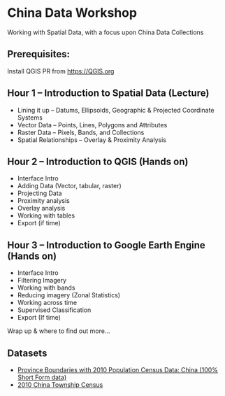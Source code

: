 # China Data Workshop

Working with Spatial Data, with a focus upon China Data Collections

## Prerequisites:
Install QGIS PR from https://QGIS.org

## Hour 1 – Introduction to Spatial Data (Lecture)
- Lining it up – Datums, Ellipsoids, Geographic & Projected Coordinate Systems
- Vector Data – Points, Lines, Polygons and Attributes
- Raster Data – Pixels, Bands, and Collections
- Spatial Relationships – Overlay & Proximity Analysis

## Hour 2 – Introduction to QGIS (Hands on)
- Interface Intro
- Adding Data (Vector, tabular, raster)
- Projecting Data
- Proximity analysis
- Overlay analysis
- Working with tables
- Export (if time)

## Hour 3 – Introduction to Google Earth Engine (Hands on)
- Interface Intro
- Filtering Imagery
- Working with bands
- Reducing imagery (Zonal Statistics)
- Working across time
- Supervised Classification
- Export (If time)

Wrap up & where to find out more…

## Datasets

- [Province Boundaries with 2010 Population Census Data: China (100% Short Form data)](https://earthworks.stanford.edu/catalog/stanford-mg792ym3402)  
- [2010 China Township Census](https://earthworks.stanford.edu/catalog/stanford-rq443fp2092)
